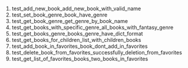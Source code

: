 1. test_add_new_book_add_new_book_with_valid_name 
2. test_set_book_genre_book_have_genre
3. test_get_book_genre_get_genre_by_book_name
4. test_get_books_with_specific_genre_all_books_with_fantasy_genre
5. test_get_books_genre_books_genre_have_dict_format
6. test_get_books_for_children_list_with_children_books
7. test_add_book_in_favorites_book_dont_add_in_favorites
8. test_delete_book_from_favorites_successfully_deletion_from_favorites
9. test_get_list_of_favorites_books_two_books_in_favorites
